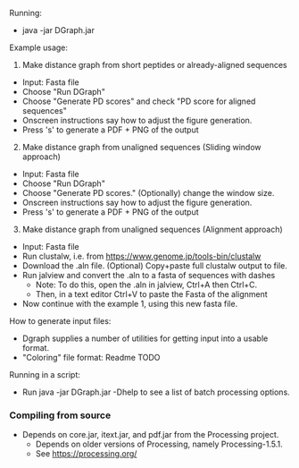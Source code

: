 Running:
 - java -jar DGraph.jar

Example usage:
 1) Make distance graph from short peptides or already-aligned sequences
   - Input: Fasta file
   - Choose "Run DGraph"
   - Choose "Generate PD scores" and check "PD score for aligned sequences"
   - Onscreen instructions say how to adjust the figure generation.
   - Press 's' to generate a PDF + PNG of the output

 2) Make distance graph from unaligned sequences (Sliding window approach)
   - Input: Fasta file
   - Choose "Run DGraph"
   - Choose "Generate PD scores." (Optionally) change the window size. 
   - Onscreen instructions say how to adjust the figure generation.
   - Press 's' to generate a PDF + PNG of the output

 3) Make distance graph from unaligned sequences (Alignment approach)
  - Input: Fasta file
  - Run clustalw, i.e. from https://www.genome.jp/tools-bin/clustalw
  - Download the .aln file. (Optional) Copy+paste full clustalw output to file.
  - Run jalview and convert the .aln to a fasta of sequences with dashes
    - Note: To do this, open the .aln in jalview, Ctrl+A then Ctrl+C.
    - Then, in a text editor Ctrl+V to paste the Fasta of the alignment
  - Now continue with the example 1, using this new fasta file.

How to generate input files:
 - Dgraph supplies a number of utilities for getting input into a usable
   format.
 - "Coloring" file format: Readme TODO

Running in a script:
 - Run
   java -jar DGraph.jar -Dhelp
   to see a list of batch processing options.

### Compiling from source

 - Depends on core.jar, itext.jar, and pdf.jar from the Processing project.
   - Depends on older versions of Processing, namely Processing-1.5.1.
   - See https://processing.org/

